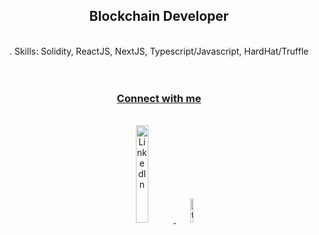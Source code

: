 <div dir="auto" align="center">
        <h2>Blockchain Developer</h2>
        <br>
        <div>. Skills: Solidity, ReactJS, NextJS, Typescript/Javascript, HardHat/Truffle</div>
        <br>
</div>

<div dir="auto" align="center">
        <br>
        <h3><u>Connect with me</u></h3>
        <br>
</div>

<div dir="auto" align="center">
        <a href="https://www.linkedin.com/in/julienc82/" target="_blank"><img src="https://i.postimg.cc/J0dqMgHP/Pik-Png-com-linkedin-png-533498.png" alt="LinkedIn" style="width: 20%;">
        </a>            <a hreft="https://twitter.com/cryptoposito" target="_blank"><img src="https://i.postimg.cc/J4kJstf1/Pik-Png-com-twitter-bird-png-1809210.png" alt="twitter" style="width: 10%"

</div>
